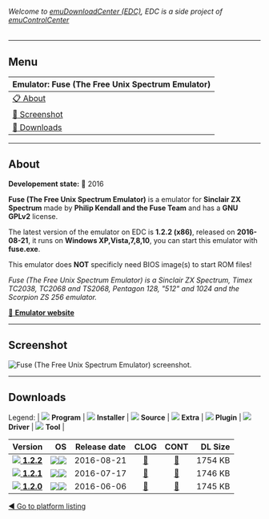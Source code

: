 ###### Welcome to [emuDownloadCenter (EDC)](https://github.com/PhoenixInteractiveNL/emuDownloadCenter/wiki/), EDC is a side project of [emuControlCenter](https://github.com/PhoenixInteractiveNL/emuControlCenter/wiki/)
***
## Menu
| **Emulator: Fuse (The Free Unix Spectrum Emulator)** |
|:---------|
| [:clipboard: About](#about) |
| [:sunrise: Screenshot](#screenshot) |
| [:floppy_disk: Downloads](#downloads) |
***
## About
**Developement state:** :large_blue_circle: 2016

**Fuse (The Free Unix Spectrum Emulator)** is a emulator for **Sinclair ZX Spectrum** made by **Philip Kendall and the Fuse Team** and has a **GNU GPLv2** license.

The latest version of the emulator on EDC is **1.2.2 (x86)**, released on **2016-08-21**, it runs on **Windows XP,Vista,7,8,10**, you can start this emulator with **fuse.exe**.

This emulator does **NOT** specificly need BIOS image(s) to start ROM files!

_Fuse (The Free Unix Spectrum Emulator) is a Sinclair ZX Spectrum, Timex TC2038, TC2068 and TS2068, Pentagon 128, "512" and 1024 and the Scorpion ZS 256 emulator._

[:link: **Emulator website**](http://fuse-emulator.sourceforge.net)
***
## Screenshot
![](https://raw.githubusercontent.com/PhoenixInteractiveNL/emuDownloadCenter/master/hooks/fuse/emulator_screen_01.jpg "Fuse (The Free Unix Spectrum Emulator) screenshot.")
***
## Downloads
Legend: | 
![](https://raw.githubusercontent.com/wiki/PhoenixInteractiveNL/emuDownloadCenter/images_misc/icon_program_24.png) **Program** | 
![](https://raw.githubusercontent.com/wiki/PhoenixInteractiveNL/emuDownloadCenter/images_misc/icon_installer_24.png) **Installer** | 
![](https://raw.githubusercontent.com/wiki/PhoenixInteractiveNL/emuDownloadCenter/images_misc/icon_source_code_24.png) **Source** | 
![](https://raw.githubusercontent.com/wiki/PhoenixInteractiveNL/emuDownloadCenter/images_misc/icon_extra_24.png) **Extra** | 
![](https://raw.githubusercontent.com/wiki/PhoenixInteractiveNL/emuDownloadCenter/images_misc/icon_plugin_24.png) **Plugin** | 
![](https://raw.githubusercontent.com/wiki/PhoenixInteractiveNL/emuDownloadCenter/images_misc/icon_driver_24.png) **Driver** | 
![](https://raw.githubusercontent.com/wiki/PhoenixInteractiveNL/emuDownloadCenter/images_misc/icon_tool_24.png) **Tool** | 
 
| Version | OS | Release date | CLOG | CONT | DL Size |
|:--------|---:|:------------:|:----:|:----:|--------:|
| [![](https://raw.githubusercontent.com/wiki/PhoenixInteractiveNL/emuDownloadCenter/images_misc/icon_program_24.png) **1.2.2**](https://github.com/PhoenixInteractiveNL/edc-repo0006/raw/master/fuse/1.2.2.7z) | ![](https://raw.githubusercontent.com/wiki/PhoenixInteractiveNL/emuDownloadCenter/images_misc/logo_windows_24.png)![](https://raw.githubusercontent.com/wiki/PhoenixInteractiveNL/emuDownloadCenter/images_misc/icon_32-bit_24.png) | 2016-08-21 | [:page_facing_up:](https://github.com/PhoenixInteractiveNL/edc-repo0006/blob/master/fuse/1.2.2_changelog.txt) | [:mag_right:](https://github.com/PhoenixInteractiveNL/edc-repo0006/blob/master/fuse/1.2.2_contents.txt) | 1754 KB |
| [![](https://raw.githubusercontent.com/wiki/PhoenixInteractiveNL/emuDownloadCenter/images_misc/icon_program_24.png) **1.2.1**](https://github.com/PhoenixInteractiveNL/edc-repo0006/raw/master/fuse/1.2.1.7z) | ![](https://raw.githubusercontent.com/wiki/PhoenixInteractiveNL/emuDownloadCenter/images_misc/logo_windows_24.png)![](https://raw.githubusercontent.com/wiki/PhoenixInteractiveNL/emuDownloadCenter/images_misc/icon_32-bit_24.png) | 2016-07-17 | [:page_facing_up:](https://github.com/PhoenixInteractiveNL/edc-repo0006/blob/master/fuse/1.2.1_changelog.txt) | [:mag_right:](https://github.com/PhoenixInteractiveNL/edc-repo0006/blob/master/fuse/1.2.1_contents.txt) | 1746 KB |
| [![](https://raw.githubusercontent.com/wiki/PhoenixInteractiveNL/emuDownloadCenter/images_misc/icon_program_24.png) **1.2.0**](https://github.com/PhoenixInteractiveNL/edc-repo0006/raw/master/fuse/1.2.0.7z) | ![](https://raw.githubusercontent.com/wiki/PhoenixInteractiveNL/emuDownloadCenter/images_misc/logo_windows_24.png)![](https://raw.githubusercontent.com/wiki/PhoenixInteractiveNL/emuDownloadCenter/images_misc/icon_32-bit_24.png) | 2016-06-06 | [:page_facing_up:](https://github.com/PhoenixInteractiveNL/edc-repo0006/blob/master/fuse/1.2.0_changelog.txt) | [:mag_right:](https://github.com/PhoenixInteractiveNL/edc-repo0006/blob/master/fuse/1.2.0_contents.txt) | 1745 KB |

[:arrow_backward: Go to platform listing](https://github.com/PhoenixInteractiveNL/emuDownloadCenter/wiki/EDC-Platform-List)
